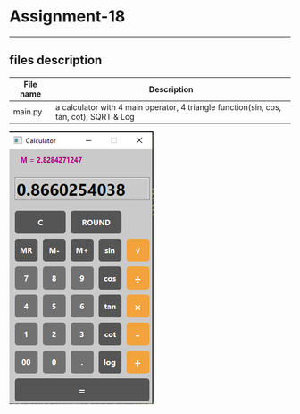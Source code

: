 # Assignment-18
---
## files description

| File name | Description |
|--- | --- |
|main.py | a calculator with 4 main operator, 4 triangle function(sin, cos, tan, cot), SQRT & Log |



![calculator](calculator.png)
